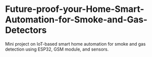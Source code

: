 # Future-proof-your-Home-Smart-Automation-for-Smoke-and-Gas-Detectors
Mini project on IoT-based smart home automation for smoke and gas detection using ESP32, GSM module, and sensors.
